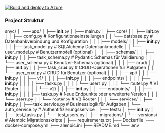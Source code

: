 [![Build and deploy to Azure](https://github.com/timkrebs9/Sync/actions/workflows/main_sync-api.yml/badge.svg)](https://github.com/timkrebs9/Sync/actions/workflows/main_sync-api.yml)

### Project Struktur

snyc/
│
├── app/
│   ├── __init__.py
│   ├── main.py
│   ├── core/
│   │   ├── __init__.py
│   │   ├── config.py         # Konfigurationseinstellungen
│   │   └── database.py       # Datenbankverbindung und Konfiguration
│   │
│   ├── models/
│   │   ├── __init__.py
│   │   ├── task_model.py     # SQLAlchemy Datenbankmodelle
│   │   └── user_model.py     # Benutzermodell (optional)
│   │
│   ├── schemas/
│   │   ├── __init__.py
│   │   ├── task_schema.py    # Pydantic Schemas für Validierung
│   │   └── user_schema.py    # Benutzer-Schemas (optional)
│   │
│   ├── crud/
│   │   ├── __init__.py
│   │   ├── task_crud.py      # CRUD-Operationen für Aufgaben
│   │   └── user_crud.py      # CRUD für Benutzer (optional)
│   │
│   ├── api/
│   │   ├── __init__.py
│   │   ├── v1/
│   │   │   ├── __init__.py
│   │   │   ├── endpoints/
│   │   │   │   ├── __init__.py
│   │   │   │   ├── tasks.py
│   │   │   │   └── users.py
│   │   │   └── router.py     # V1 Router
│   │   │
│   │   └── v2/
│   │       ├── __init__.py
│   │       ├── endpoints/
│   │       │   ├── __init__.py
│   │       │   ├── tasks.py  # Neue Endpunkte oder erweiterte Version
│   │       │   └── users.py
│   │       └── router.py     # V2 Router
│   │
│   └── services/
│       ├── __init__.py
│       ├── task_service.py   # Businesslogik für Aufgaben
│       └── auth_service.py   # Authentifizierungsservice
│
├── tests/
│   ├── __init__.py
│   ├── test_tasks.py
│   └── test_users.py
│
├── migrations/
│   └── versions/              # Alembic Migrationsskripte
│
├── requirements.txt
├── Dockerfile
├── docker-compose.yml
├── alembic.ini
├── README.md
└── .env